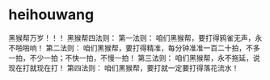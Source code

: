 # heihouwang
黑猴帮万岁！！！
黑猴帮四法则：
第一法则： 
咱们黑猴帮，要打得鸦雀无声，永不啪啪响！
第二法则：
咱们黑猴帮，要打得精准，每分钟准准一百二十拍，不多一拍，不少一拍；不快一拍，不慢一拍！
第三法则：
咱们黑猴帮，永不拖延，说现在打就现在打！
第四法则：
咱们黑猴帮，要打就一定要打得落花流水！
